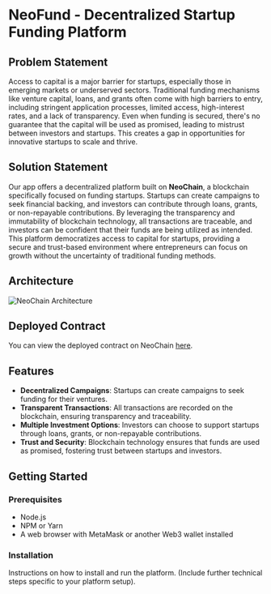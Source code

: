 # NeoFund - Decentralized Startup Funding Platform

## Problem Statement

Access to capital is a major barrier for startups, especially those in emerging markets or underserved sectors. Traditional funding mechanisms like venture capital, loans, and grants often come with high barriers to entry, including stringent application processes, limited access, high-interest rates, and a lack of transparency. Even when funding is secured, there's no guarantee that the capital will be used as promised, leading to mistrust between investors and startups. This creates a gap in opportunities for innovative startups to scale and thrive.

## Solution Statement

Our app offers a decentralized platform built on **NeoChain**, a blockchain specifically focused on funding startups. Startups can create campaigns to seek financial backing, and investors can contribute through loans, grants, or non-repayable contributions. By leveraging the transparency and immutability of blockchain technology, all transactions are traceable, and investors can be confident that their funds are being utilized as intended. This platform democratizes access to capital for startups, providing a secure and trust-based environment where entrepreneurs can focus on growth without the uncertainty of traditional funding methods.

## Architecture

![NeoChain Architecture](/client/public/educhain.png)

## Deployed Contract

You can view the deployed contract on NeoChain [here](https://xt4scan.ngd.network/address/0x6340b4178730f350b728e4656A41C526Ae25143D).

## Features

- **Decentralized Campaigns**: Startups can create campaigns to seek funding for their ventures.
- **Transparent Transactions**: All transactions are recorded on the blockchain, ensuring transparency and traceability.
- **Multiple Investment Options**: Investors can choose to support startups through loans, grants, or non-repayable contributions.
- **Trust and Security**: Blockchain technology ensures that funds are used as promised, fostering trust between startups and investors.

## Getting Started

### Prerequisites

- Node.js
- NPM or Yarn
- A web browser with MetaMask or another Web3 wallet installed

### Installation

Instructions on how to install and run the platform. (Include further technical steps specific to your platform setup).
